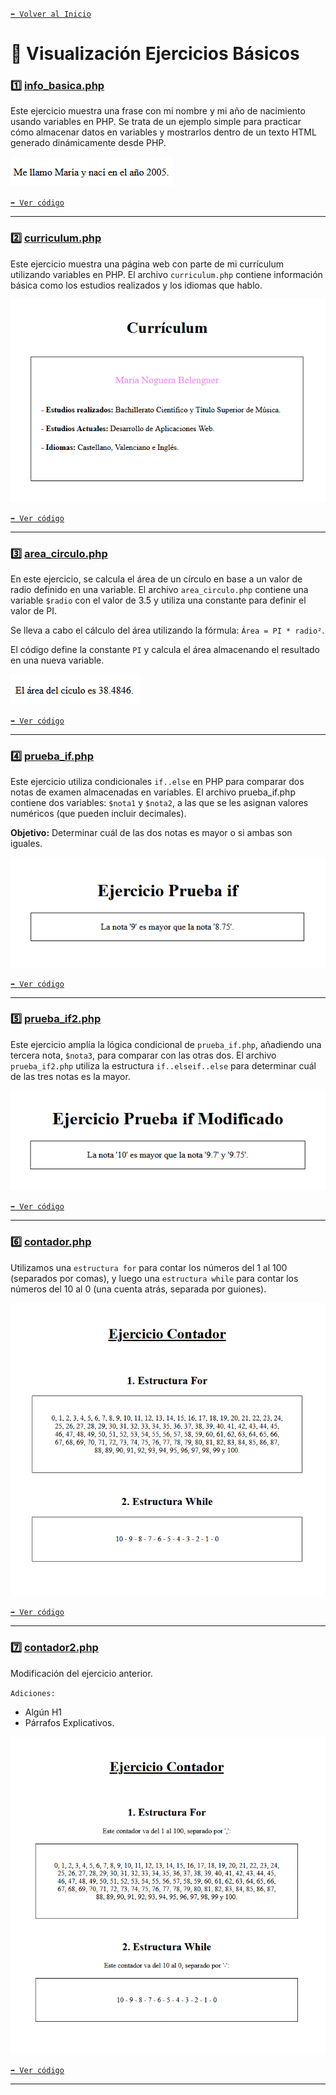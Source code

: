 [`⬅️ Volver al Inicio`](https://github.com/13MariaNoguera/Ejercicios1-PHP "Inicio Ejercicios")
<br>

# 📝 Visualización Ejercicios Básicos

### 1️⃣   [info_basica.php](https://github.com/13MariaNoguera/Ejercicios1-PHP/blob/master/ejercicios1/info_basica.php "info_basica.php")
Este ejercicio muestra una frase con mi nombre y mi año de nacimiento usando variables en PHP. Se trata de un ejemplo simple para practicar cómo almacenar datos en variables y mostrarlos dentro de un texto HTML generado dinámicamente desde PHP.

![Información-Básica](visualizacion/info_basica.png)

[`➡️ Ver código`](https://github.com/13MariaNoguera/Ejercicios1-PHP/blob/master/ejercicios1/info_basica.php "info_basica.php")

---

### 2️⃣   [curriculum.php](https://github.com/13MariaNoguera/Ejercicios1-PHP/blob/master/ejercicios1/curriculum.php "curriculum.php")
Este ejercicio muestra una página web con parte de mi currículum utilizando variables en PHP. El archivo `curriculum.php` contiene información básica como los estudios realizados y los idiomas que hablo.

![Currículum](visualizacion/curriculum.png)

[`➡️ Ver código`](https://github.com/13MariaNoguera/Ejercicios1-PHP/blob/master/ejercicios1/curriculum.php "curriculum.php")

---

### 3️⃣   [area_circulo.php](https://github.com/13MariaNoguera/Ejercicios1-PHP/blob/master/ejercicios1/area_circulo.php "area_circulo.php")
En este ejercicio, se calcula el área de un círculo en base a un valor de radio definido en una variable. El archivo `area_circulo.php` contiene una variable `$radio` con el valor de 3.5 y utiliza una constante para definir el valor de PI.

Se lleva a cabo el cálculo del área utilizando la fórmula: `Área = PI * radio²`.

El código define la constante `PI` y calcula el área almacenando el resultado en una nueva variable.

![Área Círculo](visualizacion/area_circulo.png)

[`➡️ Ver código`](https://github.com/13MariaNoguera/Ejercicios1-PHP/blob/master/ejercicios1/area_circulo.php "area_circulo.php")

---

### 4️⃣   [prueba_if.php](https://github.com/13MariaNoguera/Ejercicios1-PHP/blob/master/ejercicios1/prueba_if.php "prueba_if1.php")
Este ejercicio utiliza condicionales `if..else` en PHP para comparar dos notas de examen almacenadas en variables. El archivo prueba_if.php contiene dos variables: `$nota1` y `$nota2`, a las que se les asignan valores numéricos (que pueden incluir decimales). 

__Objetivo:__  Determinar cuál de las dos notas es mayor o si ambas son iguales.

![Prueba-If-1](visualizacion/prueba_if.png)

[`➡️ Ver código`](https://github.com/13MariaNoguera/Ejercicios1-PHP/blob/master/ejercicios1/prueba_if.php "prueba_if1.php")

---

### 5️⃣   [prueba_if2.php](https://github.com/13MariaNoguera/Ejercicios1-PHP/blob/master/ejercicios1/prueba_if2.php "prueba_if2.php")
Este ejercicio amplía la lógica condicional de `prueba_if.php`, añadiendo una tercera nota, `$nota3`, para comparar con las otras dos. El archivo `prueba_if2.php` utiliza la estructura `if..elseif..else` para determinar cuál de las tres notas es la mayor.

![Prueba-If-2](visualizacion/prueba_if2.png)

[`➡️ Ver código`](https://github.com/13MariaNoguera/Ejercicios1-PHP/blob/master/ejercicios1/prueba_if2.php "prueba_if2.php")

---

### 6️⃣   [contador.php](https://github.com/13MariaNoguera/Ejercicios1-PHP/blob/master/ejercicios1/contador.php "contador.php")
Utilizamos una  `estructura for` para contar los números del 1 al 100 (separados por comas), y luego una `estructura while` para contar los números del 10 al 0 (una cuenta atrás, separada por guiones).

![Contador](visualizacion/contador.png)

[`➡️ Ver código`](https://github.com/13MariaNoguera/Ejercicios1-PHP/blob/master/ejercicios1/contador.php "contador.php")

--- 

### 7️⃣   [contador2.php](https://github.com/13MariaNoguera/Ejercicios1-PHP/blob/master/ejercicios1/contador.php "contador2.php")
Modificación del ejercicio anterior.

`Adiciones:`
- Algún H1
- Párrafos Explicativos.
  
![Contador-2](visualizacion/contador2.png)

[`➡️ Ver código`](https://github.com/13MariaNoguera/Ejercicios1-PHP/blob/master/ejercicios1/contador.php "contador2.php")

---